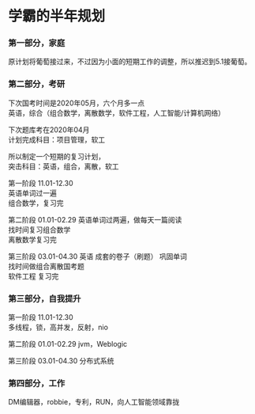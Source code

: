 # 学霸的半年规划

### 第一部分，家庭
原计划将葡萄接过来，不过因为小面的短期工作的调整，所以推迟到5.1接葡萄。

### 第二部分，考研

下次国考时间是2020年05月，六个月多一点     
英语，综合（组合数学，离散数学，软件工程，人工智能/计算机网络）    

下次题库考在2020年04月  
计划完成科目：项目管理，软工    

所以制定一个短期的复习计划，  
突击科目：英语，组合，离散，软工

第一阶段 11.01-12.30  
英语单词过一遍  
组合数学，复习完

第二阶段  01.01-02.29
英语单词过两遍，做每天一篇阅读  
找时间复习组合数学  
离散数学复习完  

第三阶段  03.01-04.30
英语  成套的卷子（刷题） 巩固单词  
找时间做组合离散国考题  
软件工程 复习完  

### 第三部分，自我提升

第一阶段 11.01-12.30  
多线程，锁，高并发，反射，nio

第二阶段  01.01-02.29
jvm，Weblogic

第三阶段  03.01-04.30
分布式系统

### 第四部分，工作  
DM编辑器，robbie，专利，RUN，向人工智能领域靠拢
